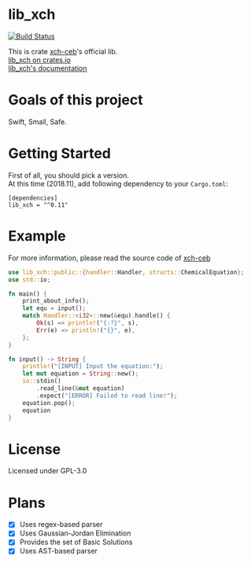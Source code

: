 # lib_xch
[![Build Status](https://travis-ci.org/XCH-CEB/xch-project.svg?branch=master)](https://travis-ci.org/XCH-CEB/xch-project)

This is crate [xch-ceb](https://crates.io/crates/xch-ceb)'s official lib.  
[lib_xch on crates.io](https://crates.io/crates/lib_xch)  
[lib_xch's documentation](https://docs.rs/lib_xch)  

# Goals of this project
Swift, Small, Safe.  

# Getting Started
First of all, you should pick a version.  
At this time (2018.11), add following dependency to your `Cargo.toml`:  
```
[dependencies]
lib_xch = "^0.11"
```  

# Example
For more information, please read the source code of [xch-ceb](https://crates.io/crates/xch-ceb/)
```rust
use lib_xch::public::{handler::Handler, structs::ChemicalEquation};
use std::io;

fn main() {
    print_about_info();
    let equ = input();
    match Handler::<i32>::new(&equ).handle() {
        Ok(s) => println!("{:?}", s),
        Err(e) => println!("{}", e),
    };
}

fn input() -> String {
    println!("[INPUT] Input the equation:");
    let mut equation = String::new();
    io::stdin()
        .read_line(&mut equation)
        .expect("[ERROR] Failed to read line!");
    equation.pop();
    equation
}

```

# License
Licensed under GPL-3.0

# Plans
- [x] Uses regex-based parser
- [x] Uses Gaussian-Jordan Elimination
- [x] Provides the set of Basic Solutions
- [x] Uses AST-based parser
